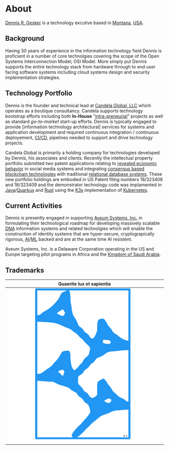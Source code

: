 # About

[Dennis R. Gesker](https://linkedin.com/in/gesker) is a technology excutive based in [Montana](https://en.wikipedia.org/wiki/Montana), [USA](https://en.wikipedia.org/wiki/United_States).


## Background

Having 30 years of experience in the information technology field Dennis is proficient in a number of core technolgies covering the scope of the Open Systems Interconnection Model; OSI Model. More simply put Dennis supports the entire technology stack from hardware through to end user facing software systems including cloud systems design and security implementation strategies.

## Technology Portfolio

Dennis is the founder and technical lead at [Candela Global, LLC](https://candela.global) which operates as a boutique consultancy. Candela supports technology bootstrap efforts including both **In-House** "[intra-preneurial](https://www.investopedia.com/terms/i/intrapreneurship.asp#:~:text=The%20term%20intrapreneurship%20refers%20to,an%20innovative%20product%20or%20service.)" projects as well as standard *go-to-market* start-up efforts. Dennis is typically engaged to provide [information technology architectural] services for systems and application development and required continuous integration / continuous deployement, [CI/CD](https://www.redhat.com/en/topics/devops/what-is-ci-cd), pipelines needed to support and drive technology projects.

Candela Global is primarily a holding company for technologies developed by Dennis, his associates and clients. Recently the intellectual property portfolio submitted two patent applications relating to [revealed economic behavior](https://www.investopedia.com/terms/r/revealed-preference.asp) in social media systems and integrating [consensus based](https://hacken.io/discover/consensus-mechanisms/) [blockchain technologies](https://en.wikipedia.org/wiki/Blockchain) with traditional [relational database systems](https://www.ibm.com/topics/relational-databases). These new portfolio holdings are embodied in US Patent filing numbers 18/323408 and 18/323409 and the demonstrator technology code was implamented in [Java](https://java.com)/[Quarkus](https://quarkus.io) and [Rust](https://www.rust-lang.org/) using the [K3s](https://k3s.io/) implementation of [Kubernetes](https://kubernetes.io/).

## Current Activities

Dennis is presently engaged in supporting [Aveum Systems, Inc.](https://www.aveumsystems.com/) in formulating their technological roadmap for developing massively scalable [DNA](https://en.wikipedia.org/wiki/DNA) information systems and related technolgies which will enable the construction of identity systems that are hyper-secure, cryptograpically rigorous, [AI](https://en.wikipedia.org/wiki/Artificial_intelligence)/[ML](https://en.wikipedia.org/wiki/Machine_learning) backed and are at the same time AI resistent.

Aveum Systems, Inc. is a Delaware Corporation operating in the US and Europe targeting pilot programs in Africa and the [Kingdom of Saudi Arabia](https://houseofsaud.com/).

## Trademarks


|**Quaerite lux et sapientia**                       |
|----------------------------------------------------|
|![Zalag Logo](images/zalag_square_match_512x512.png)|
